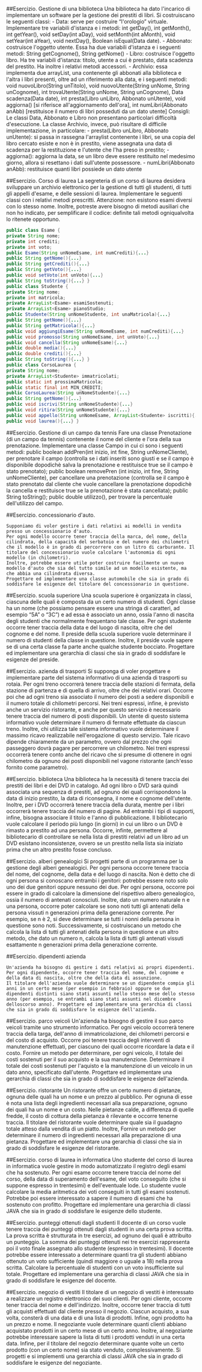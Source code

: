 ##Esercizio. Gestione di una biblioteca
	Una biblioteca ha dato l'incarico di implementare un software per la gestione
	dei prestiti di libri. Si costruiscano le seguenti classi:
	- Data: serve per costruire “l'orologio” virtuale. Implementare tre
	variabili d'istanza e i metodi: int getDay(), int getMonth(), int
	getYear(), void setDay(int aDay), void setMonth(int aMonth), void
	setYear(int aYear), void nextDay(), Boolean isEqual(Data date).
	- Abbonato: costruisce l'oggetto utente. Essa ha due variabili
	d'istanza e i seguenti metodi: String getCognome(), String getNome()
	- Libro: costruisce l'oggetto libro. Ha tre variabili d'istanza:
	titolo, utente a cui è prestato, data scadenza del prestito. Ha
	inoltre i relativi metodi accessori.
	- Archivio: essa implementa due arrayList, una contenente gli abbonati
	alla biblioteca e l'altra i libri presenti, oltre ad un riferimento
	alla data, e i seguenti metodi: void nuovoLibro(String unTitolo),
	void nuovoUtente(String unNome, String unCognome), int
	trovaUtente(String unNome, String unCognome), Data scadenza(Data
	date), int presta(Libro unLibro, Abbonato unUtente), void aggiorna()
	[si riferisce all'aggiornamento dell'ora], int numLibri(Abbonato
	anAbb) [restituisce il numero di libri posseduti da un dato utente]
	Consigli:
	Le classi Data, Abbonato e Libro non presentano particolari difficoltà
	d'esecuzione. La classe Archivio, invece, può risultare di difficile
	implementazione, in particolare:
	- presta(Libro unLibro, Abbonato unUtente): si passa in rassegna
	l'arraylist contenente i libri, se una copia del libro cercato
	esiste e non è in prestito, viene assegnata una data di scadenza per
	la restituzione e l'utente che l'ha preso in prestito;
	- aggiorna(): aggiorna la data, se un libro deve essere restituito nel
	medesimo giorno, allora si resettano i dati sull'utente possessore.
	- numLibri(Abbonato anAbb): restituisce quanti libri possiede un dato
	utente

##Esercizio. Corso di laurea
	La segreteria di un corso di laurea desidera sviluppare un archivio elettronico
	per la gestione di tutti gli studenti, di tutti gli appelli d'esame, e delle
	sessioni di laurea. Implementare le seguenti classi con i relativi metodi
	prescritti. Attenzione: non esistono esami diversi con lo stesso nome. Inoltre,
	potreste avere bisogno di metodi ausiliari che non ho indicato, per semplificare
	il codice: definite tali metodi ogniqualvolta lo ritenete opportuno.

```java
public class Esame {
private String nome;
private int crediti;
private int voto;
public Esame(String unNomeEsame, int numCrediti){...}
public String getNome(){...}
public String getCrediti(){...}
public String getVoto(){...}
public void setVoto(int unVoto){...}
public String toString(){...} }
public class Studente {
private String nome;
private int matricola;
private ArrayList<Esame> esamiSostenuti;
private ArrayList<Esame> pianoStudio;
public Studente(String unNomeStudente, int unaMatricola){...}
public String getNome(){...}
public String getMatricola(){...}
public void aggiungiEsame(String unNomeEsame, int numCrediti){...}
public void promosso(String unNomeEsame, int unVoto){...}
public void cancella(String unNomeEsame){...}
public double media(){...}
public double crediti(){...}
public String toString(){...} }
public class CorsoLaurea {
private String nome;
private ArrayList<Studente> immatricolati;
public static int prossimaMatricola;
public static final int MIN_CREDITI;
public CorsoLaurea(String unNomeStudente){...}
public String getNome(){...}
public void iscrivi(String unNomeStudente){...}
public void ritira(String unNomeStudente){...}
public void appello(String unNomeEsame, ArrayList<Studente> iscritti){...}
public void laurea(){...} }
```

##Esercizio. Gestione di un campo da tennis
	Fare una classe Prenotazione (di un campo da tennis) contenente il nome del
	cliente e l'ora della sua prenotazione. Implementare una classe Campo in cui ci
	sono i seguenti metodi: public boolean addPren(int inizio, int fine, String
	unNomeCliente), per prenotare il campo (controlla se i dati inseriti sono giusti
	e se il campo è disponibile dopodichè salva la prenotazione e restituisce true
	se il campo è stato prenotato); public boolean removePren (int inizio, int fine,
	String unNomeCliente), per cancellare una prenotazione (controlla se il campo è
	stato prenotato dal cliente che vuole cancellare la prenotazione dopodichè la
	cancella e restituisce true se la prenotazione è stata cancellata); public
	String toString(); public double utilizzo(), per trovare la percentuale
	dell'utilizzo del campo.


##Esercizio. concessionario d'auto.

	Supponiamo di voler gestire i dati relativi ai modelli in vendita presso un concessionario d'auto.
	Per ogni modello occorre tener traccia della marca, del nome, della cilindrata, della capacità del serbatoio e del numero dei chilometri che il modello è in grado di percorrere con un litro di carburante. Il titolare del concessionario vuole calcolare l'autonomia di ogni modello (in chilometri). 
	Inoltre, potrebbe essere utile poter costruire facilmente un nuovo modello d'auto che sia del tutto simile ad un modello esistente, ma che abbia una cilindrata diversa.
	Progettare ed implementare una classe automobile che sia in grado di soddisfare le esigenze del titolare del concessionario in questione.

##Esercizio. scuola superiore
	Una scuola superiore è organizzata in classi, ciascuna delle quali è composta da un certo numero di studenti. 
	Ogni classe ha un nome (che possiamo pensare essere una stringa di caratteri, ad esempio “5A” o “3C”) e ad essa è associato un anno, ossia l'anno di nascita degli studenti che normalmente frequentano tale classe. 
	Per ogni studente occorre tener traccia della data e del luogo di nascita, oltre che del cognome e del nome. Il preside della scuola superiore vuole determinare il numero di studenti della classe in questione. 
	Inoltre, il preside vuole sapere se di una certa classe fa parte anche qualche studente bocciato. 
	Progettare ed implementare una gerarchia di classi che sia in grado di soddisfare le esigenze del preside.

##Esercizio. azienda di trasporti
	Si supponga di voler progettare e implementare parte del sistema informativo di una azienda
	di trasporti su rotaia. Per ogni treno occorrerà tenere traccia delle stazioni di fermata, della stazione di partenza e di quella di arrivo, oltre che dei relativi orari. Occorre poi che ad ogni treno sia associato il numero dei posti a sedere disponibili e il numero totale di chilometri percorsi.
	Nei treni espressi, infine, è previsto anche un servizio ristorante, e anche per questo servizio è necessario tenere traccia del numero di posti disponibili. Un utente di questo sistema informativo vuole determinare il numero di fermate effettuate da ciascun treno. 
	Inoltre, chi utilizza tale sistema informativo vuole determinare il massimo ricavo realizzabile nell'erogazione di questo servizio. Tale ricavo dipende chiaramente da un parametro, ovvero dal prezzo che ogni passeggero dovrà pagare per percorrere un chilometro. Nei treni espressi occorrerà tenere conto anche del ricavo che si presume di ottenere in ogni chilometro da ognuno dei posti disponibili nel vagone ristorante (anch'esso fornito come parametro).

##Esercizio. biblioteca
	Una biblioteca ha la necessità di tenere traccia dei prestiti dei libri e dei DVD in catalogo. Ad ogni libro o DVD sarà quindi associata una sequenza di prestiti, ad ognuno dei quali corrispondono la data di inizio prestito, la data di riconsegna, il nome e cognome dell'utente. 
	Inoltre, per i DVD occorrerà tenere traccia della durata, mentre per i libri occorrerà tenere traccia del numero di pagine. Ad entrambi i tipi di supporti, infine, bisogna associare il titolo e l'anno di pubblicazione.
	Il bibliotecario vuole calcolare il periodo più lungo (in giorni) in cui un libro o un DVD è rimasto a prestito ad una persona. Occorre, infinte, permettere al bibliotecario di controllare se nella lista di prestiti relativi ad un libro ad un DVD esistano inconsistenze, ovvero se un prestito nella lista sia iniziato prima che un altro prestito fosse concluso.

##Esercizio. alberi genealogici
	Si progetti parte di un programma per la gestione degli alberi genealogici. Per ogni persona occorre tenere traccia del nome, del cognome, della data e del luogo di nascita. 
	Non è detto che di ogni persona si conoscano entrambi i genitori: potrebbe essere noto solo uno dei due genitori oppure nessuno dei due. 
	Per ogni persona, occorre poi essere in grado di calcolare la dimensione del
	rispettivo albero genealogico, ossia il numero di antenati conosciuti. 
	Inoltre, dato un numero naturale n e una persona, occorre poter calcolare se sono noti tutti gli antenati della persona vissuti n generazioni prima della generazione corrente. Per esempio, se n è 2, si deve determinare se tutti i nonni della persona in questione sono noti.
	Successivamente, si costruiscano un metodo che calcola la lista di tutti gli antenati della persona in questione e un altro metodo, che dato un numero n, calcola la lista di tutti gli antenati vissuti esattamente n generazioni prima della generazione corrente.

##Esercizio. dipendenti azienda

	Un'azienda ha bisogno di gestire i dati relativi ai propri dipendenti. Per ogni dipendente, occorre tener traccia del nome, del cognome e della data di nascita, oltre che della data di assunzione. 
	Il titolare dell'azienda vuole determinare se un dipendente compia gli anni in un certo mese (per esempio in febbraio) oppure se due dipendenti distinti siano stati assunti nello stesso mese dello stesso anno (per esempio, se entrambi siano stati assunti nel dicembre delloscorso anno). Progettare ed implementare una gerarchia di classi che sia in grado di soddisfare le esigenze dell'azienda.

##Esercizio. parco veicoli
	Un'azienda ha bisogno di gestire il suo parco veicoli tramite uno strumento informatico. 
	Per ogni veicolo occorrerà tenere traccia della targa, dell'anno di immatricolazione, dei chilometri percorsi e del costo di acquisto. Occorre poi tenere traccia degli interventi di manutenzione effettuati, per ciascuno dei quali occorre ricordare la data e il costo. 
	Fornire un metodo per determinare, per ogni veicolo, il totale dei costi sostenuti per il suo acquisto e la sua manutenzione. 
	Determinare il totale dei costi sostenuti per l'aquisto e la manutenzione di un veicolo in un dato anno, specificato dall'utente. Progettare ed implementare una gerarchia di classi che sia in grado di soddisfare le esigenze dell'azienda.

##Esercizio. ristorante
	Un ristorante offre un certo numero di pietanze, ognuna delle quali ha un nome e un prezzo al pubblico. 
	Per ognuna di esse è nota una lista degli ingredienti necessari alla sua preparazione, ognuno dei quali ha un nome e un costo. Nelle pietanze calde, a differenza di quelle fredde, il costo di cottura della pietanza è rilevante e occorre tenerne traccia. Il titolare del ristorante vuole determinare quale sia il guadagno totale atteso dalla vendita di un piatto. Inoltre, Fornire un metodo per determinare il numero di ingredienti necessari alla preparazione di una pietanza. 
	Progettare ed implementare una gerarchia di classi che sia in grado di soddisfare le esigenze del ristorante.

##Esercizio. corso di laurea in informatica
	Uno studente del corso di laurea in informatica vuole gestire in modo automatizzato il registro degli esami che ha sostenuto. Per ogni esame occorre tenere traccia del nome del corso, della data di superamento dell'esame, del voto conseguito (che si suppone espresso in trentesimi) e dell'eventuale lode. 
	Lo studente vuole calcolare la media aritmetica dei voti conseguiti in tutti gli esami sostenuti. Potrebbe poi essere interessato a sapere il numero di esami che ha sostenuto con profitto. 
	Progettare ed implementare una gerarchia di classi JAVA che sia in grado di soddisfare le esigenze dello studente.

##Esercizio. punteggi ottenuti dagli studenti 
	Il docente di un corso vuole tenere traccia dei punteggi ottenuti dagli studenti in una certa prova scritta. 
	La prova scritta è strutturata in tre esercizi, ad ognuno dei quali è attribuito un punteggio. 
	La somma dei punteggi ottenuti nei tre esercizi rappresenta poi il voto finale assegnato allo studente (espresso in trentesimi). Il docente potrebbe essere interessato a determinare quanti tra gli studenti abbiano ottenuto un voto sufficiente (quindi maggiore o uguale a 18) nella prova scritta. 
	Calcolare la percentuale di studenti con un voto insufficiente sul totale. 
	Progettare ed implementare una gerarchia di classi JAVA che sia in grado di soddisfare le esigenze del docente.

##Esercizio. negozio di vestiti
	Il titolare di un negozio di vestiti è interessato a realizzare un registro elettronico dei suoi clienti.
	Per ogni cliente, occorre tener traccia del nome e dell'indirizzo. Inoltre, occorre tener traccia di tutti gli acquisti effettuati dal cliente presso il negozio. Ciascun acquisto, a sua volta, consterà di una data e di una lista di prodotti. Infine, ogni prodotto ha un prezzo e nome. 
	Il negoziante vuole determinare quanti clienti abbiano acquistato prodotti in un certo
	mese di un certo anno. 
	Inoltre, al negoziante potrebbe interessare sapere la lista di tutti i prodotti
	venduti in una certa data. Infine, per il titolare del negozio determinare quante volte un certo prodotto (con un certo nome) sia stato venduto, complessivamente. 
	Si progetti e si implementi una gerarchia di classi JAVA che sia in grado di soddisfare le esigenze del negoziante.

